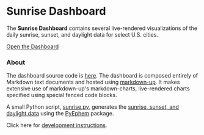 # Sunrise Dashboard

The **Sunrise Dashboard** contains several live-rendered visualizations of the daily sunrise,
sunset, and daylight data for select U.S. cities.

[Open the Dashboard](https://craigahobbs.github.io/sunrise/#url=sunrise.md)


### About

The dashboard source code is
[here](https://github.com/craigahobbs/sunrise).
The dashboard is composed entirely of Markdown text documents and hosted using
[markdown-up](https://github.com/craigahobbs/markdown-up#readme).
It makes extensive use of markdown-up's markdown-charts, live-rendered charts specified using
special fenced code blocks.

A small Python script,
[sunrise.py](https://github.com/craigahobbs/sunrise/blob/main/sunrise.py),
generates the
[sunrise, sunset, and daylight data](https://github.com/craigahobbs/sunrise/blob/main/sunrise.csv)
using the
[PyEphem](https://pypi.org/project/ephem/) package.

Click here for [development instructions](#url=development.md).
